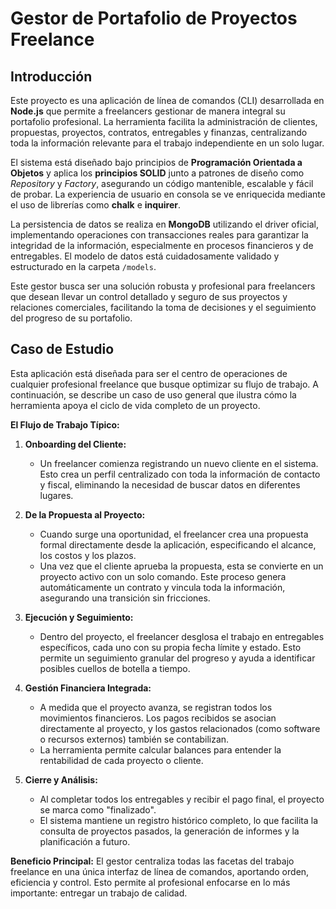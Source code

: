 # Gestor de Portafolio de Proyectos Freelance

## Introducción

Este proyecto es una aplicación de línea de comandos (CLI) desarrollada en **Node.js** que permite a freelancers gestionar de manera integral su portafolio profesional. La herramienta facilita la administración de clientes, propuestas, proyectos, contratos, entregables y finanzas, centralizando toda la información relevante para el trabajo independiente en un solo lugar.

El sistema está diseñado bajo principios de **Programación Orientada a Objetos** y aplica los **principios SOLID** junto a patrones de diseño como *Repository* y *Factory*, asegurando un código mantenible, escalable y fácil de probar. La experiencia de usuario en consola se ve enriquecida mediante el uso de librerías como **chalk** e **inquirer**.

La persistencia de datos se realiza en **MongoDB** utilizando el driver oficial, implementando operaciones con transacciones reales para garantizar la integridad de la información, especialmente en procesos financieros y de entregables. El modelo de datos está cuidadosamente validado y estructurado en la carpeta `/models`.

Este gestor busca ser una solución robusta y profesional para freelancers que desean llevar un control detallado y seguro de sus proyectos y relaciones comerciales, facilitando la toma de decisiones y el seguimiento del progreso de su portafolio.

## Caso de Estudio

Esta aplicación está diseñada para ser el centro de operaciones de cualquier profesional freelance que busque optimizar su flujo de trabajo. A continuación, se describe un caso de uso general que ilustra cómo la herramienta apoya el ciclo de vida completo de un proyecto.

**El Flujo de Trabajo Típico:**

1.  **Onboarding del Cliente:**
    *   Un freelancer comienza registrando un nuevo cliente en el sistema. Esto crea un perfil centralizado con toda la información de contacto y fiscal, eliminando la necesidad de buscar datos en diferentes lugares.

2.  **De la Propuesta al Proyecto:**
    *   Cuando surge una oportunidad, el freelancer crea una propuesta formal directamente desde la aplicación, especificando el alcance, los costos y los plazos.
    *   Una vez que el cliente aprueba la propuesta, esta se convierte en un proyecto activo con un solo comando. Este proceso genera automáticamente un contrato y vincula toda la información, asegurando una transición sin fricciones.

3.  **Ejecución y Seguimiento:**
    *   Dentro del proyecto, el freelancer desglosa el trabajo en entregables específicos, cada uno con su propia fecha límite y estado. Esto permite un seguimiento granular del progreso y ayuda a identificar posibles cuellos de botella a tiempo.

4.  **Gestión Financiera Integrada:**
    *   A medida que el proyecto avanza, se registran todos los movimientos financieros. Los pagos recibidos se asocian directamente al proyecto, y los gastos relacionados (como software o recursos externos) también se contabilizan.
    *   La herramienta permite calcular balances para entender la rentabilidad de cada proyecto o cliente.

5.  **Cierre y Análisis:**
    *   Al completar todos los entregables y recibir el pago final, el proyecto se marca como "finalizado".
    *   El sistema mantiene un registro histórico completo, lo que facilita la consulta de proyectos pasados, la generación de informes y la planificación a futuro.

**Beneficio Principal:**
El gestor centraliza todas las facetas del trabajo freelance en una única interfaz de línea de comandos, aportando orden, eficiencia y control. Esto permite al profesional enfocarse en lo más importante: entregar un trabajo de calidad.

